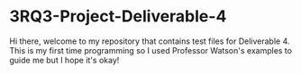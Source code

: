# 3RQ3-Project-Deliverable-4
Hi there, welcome to my repository that contains test files for Deliverable 4.
This is my first time programming so I used Professor Watson's examples to guide me but I hope it's okay!
